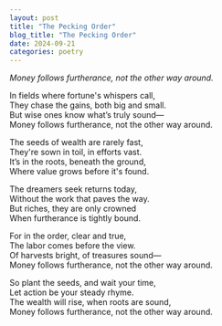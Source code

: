 ```yaml
---
layout: post
title: "The Pecking Order"
blog_title: "The Pecking Order"
date: 2024-09-21
categories: poetry
---
```


*Money follows furtherance, not the other way around.*

In fields where fortune's whispers call,  
They chase the gains, both big and small.  
But wise ones know what’s truly sound—  
Money follows furtherance, not the other way around.

The seeds of wealth are rarely fast,  
They're sown in toil, in efforts vast.  
It’s in the roots, beneath the ground,  
Where value grows before it's found.

The dreamers seek returns today,  
Without the work that paves the way.  
But riches, they are only crowned  
When furtherance is tightly bound.

For in the order, clear and true,  
The labor comes before the view.  
Of harvests bright, of treasures sound—  
Money follows furtherance, not the other way around.

So plant the seeds, and wait your time,  
Let action be your steady rhyme.  
The wealth will rise, when roots are sound,  
Money follows furtherance, not the other way around.
